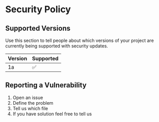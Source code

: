 # Security Policy

## Supported Versions

Use this section to tell people about which versions of your project are
currently being supported with security updates.

| Version | Supported          |
| ------- | ------------------ |
| 1a      | :white_check_mark: |

## Reporting a Vulnerability

  1. Open an issue
  2. Define the problem
  3. Tell us which file
  4. If you have solution feel free to tell us
